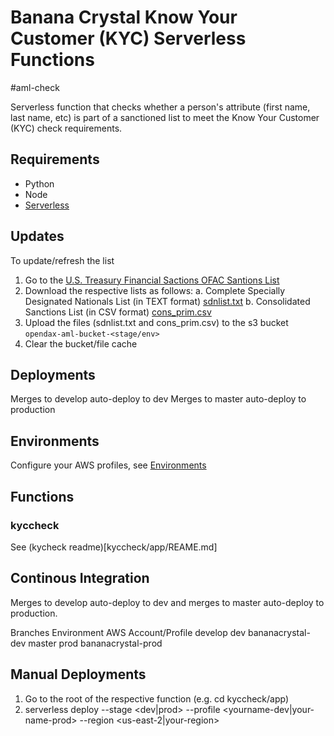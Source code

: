 # Banana Crystal Know Your Customer (KYC) Serverless Functions

#aml-check

Serverless function that checks whether a person's attribute (first name, last name, etc) is part of a sanctioned list to meet the Know Your Customer (KYC) check requirements.

## Requirements

* Python
* Node
* [Serverless](https://www.serverless.com/framework/docs/getting-started/)

## Updates

To update/refresh the list

1. Go to the  [U.S. Treasury Financial Sactions OFAC Santions List](https://home.treasury.gov/policy-issues/financial-sanctions/other-ofac-sanctions-lists)
2. Download the respective lists as follows:
   a. Complete Specially Designated Nationals List (in TEXT format) [sdnlist.txt](https://www.treasury.gov/ofac/downloads/sdnlist.txt)
   b. Consolidated Sanctions List (in CSV format) [cons_prim.csv](https://www.treasury.gov/ofac/downloads/consolidated/cons_prim.csv)
3. Upload the files (sdnlist.txt and cons_prim.csv) to the s3 bucket `opendax-aml-bucket-<stage/env>`
4. Clear the bucket/file cache


## Deployments

Merges to develop auto-deploy to dev 
Merges to master auto-deploy to production

## Environments

Configure your AWS profiles, see [Environments](https://github.com/BananaCrystal/environments)

## Functions

### kyccheck

See (kycheck readme)[kyccheck/app/REAME.md]

## Continous Integration

Merges to develop auto-deploy to dev and merges to master auto-deploy to production.

Branches        Environment       AWS Account/Profile
develop         dev                bananacrystal-dev
master          prod               bananacrystal-prod

## Manual Deployments

1. Go to the root of the respective function (e.g. cd kyccheck/app) 
2. serverless deploy --stage <dev|prod> --profile <yourname-dev|your-name-prod>  --region <us-east-2|your-region>
